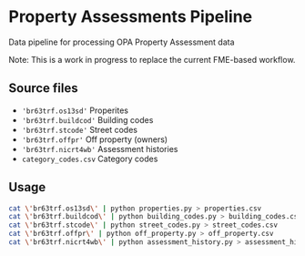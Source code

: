 # Property Assessments Pipeline
Data pipeline for processing OPA Property Assessment data

Note: This is a work in progress to replace the current FME-based workflow.

## Source files
- `'br63trf.os13sd'` Properites
- `'br63trf.buildcod'` Building codes
- `'br63trf.stcode'` Street codes
- `'br63trf.offpr'` Off property (owners)
- `'br63trf.nicrt4wb'` Assessment histories
- `category_codes.csv` Category codes

## Usage
```bash
cat \'br63trf.os13sd\' | python properties.py > properties.csv
cat \'br63trf.buildcod\' | python building_codes.py > building_codes.csv
cat \'br63trf.stcode\' | python street_codes.py > street_codes.csv
cat \'br63trf.offpr\' | python off_property.py > off_property.csv
cat \'br63trf.nicrt4wb\' | python assessment_history.py > assessment_history.csv
```
